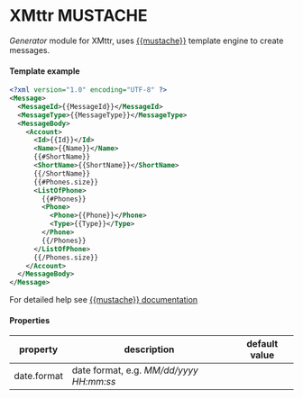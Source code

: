# XMttr MUSTACHE

*Generator* module for XMttr, uses [{{mustache}}](https://mustache.github.io) template engine to create messages.

#### Template example

```xml
<?xml version="1.0" encoding="UTF-8" ?>
<Message>
  <MessageId>{{MessageId}}</MessageId>
  <MessageType>{{MessageType}}</MessageType>
  <MessageBody>
    <Account>
      <Id>{{Id}}</Id>
      <Name>{{Name}}</Name>
      {{#ShortName}}
      <ShortName>{{ShortName}}</ShortName>
      {{/ShortName}}
      {{#Phones.size}}
      <ListOfPhone>
        {{#Phones}}
        <Phone>
          <Phone>{{Phone}}</Phone>
          <Type>{{Type}}</Type>
        </Phone>
        {{/Phones}}
      </ListOfPhone>
      {{/Phones.size}}
    </Account>
  </MessageBody>
</Message>
```

For detailed help see [{{mustache}} documentation](https://mustache.github.io/mustache.5.html)

#### Properties

| property | description | default value |
|----------|-------------|---------------|
|date.format|date format, e.g. *MM/dd/yyyy HH:mm:ss*| |
